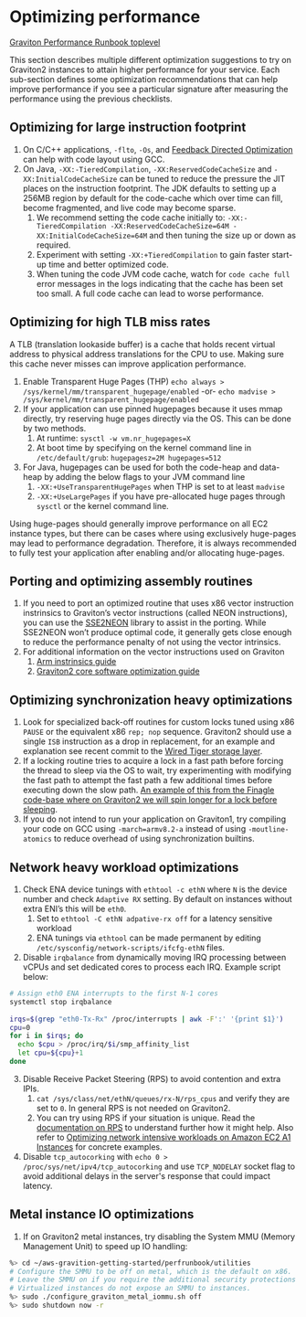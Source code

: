 # Optimizing performance

[Graviton Performance Runbook toplevel](./graviton_perfrunbook.md)

This section describes multiple different optimization suggestions to try on Graviton2 instances to attain higher performance for your service.  Each sub-section defines some optimization recommendations that can help improve performance if you see a particular signature after measuring the performance using the previous checklists.

## Optimizing for large instruction footprint

1. On C/C++ applications, `-flto`, `-Os`, and [Feedback Directed Optimization](https://gcc.gnu.org/wiki/AutoFDO/Tutorial) can help with code layout using GCC.
2. On Java, `-XX:-TieredCompilation`, `-XX:ReservedCodeCacheSize` and `-XX:InitialCodeCacheSize` can be tuned to reduce the pressure the JIT places on the instruction footprint. The JDK defaults to setting up a 256MB region by default for the code-cache which over time can fill, become fragmented, and live code may become sparse.
    1. We recommend setting the code cache initially to: `-XX:-TieredCompilation -XX:ReservedCodeCacheSize=64M -XX:InitialCodeCacheSize=64M` and then tuning the size up or down as required.
    2. Experiment with setting `-XX:+TieredCompilation` to gain faster start-up time and better optimized code.
    3. When tuning the code JVM code cache, watch for `code cache full` error messages in the logs indicating that the cache has been set too small.  A full code cache can lead to worse performance.

## Optimizing for high TLB miss rates

A TLB (translation lookaside buffer) is a cache that holds recent virtual address to physical address translations for the CPU to use.  Making sure this cache never misses can improve application performance.

1. Enable Transparent Huge Pages (THP)
     `echo always > /sys/kernel/mm/transparent_hugepage/enabled` -or- `echo madvise > /sys/kernel/mm/transparent_hugepage/enabled` 
2. If your application can use pinned hugepages because it uses mmap directly, try reserving huge pages directly via the OS.  This can be done by two methods.
    1. At runtime: `sysctl -w vm.nr_hugepages=X`
    2. At boot time by specifying on the kernel command line in `/etc/default/grub`: `hugepagesz=2M hugepages=512`
3. For Java, hugepages can be used for both the code-heap and data-heap by adding the below flags to your JVM command line
   1. `-XX:+UseTransparentHugePages` when THP is set to at least `madvise`
   2. `-XX:+UseLargePages` if you have pre-allocated huge pages through `sysctl` or the kernel command line.

Using huge-pages should generally improve performance on all EC2 instance types, but there can be cases where using exclusively
huge-pages may lead to performance degradation.  Therefore, it is always recommended to fully test your application after enabling and/or
allocating huge-pages.

## Porting and optimizing assembly routines

1. If you need to port an optimized routine that uses x86 vector instruction instrinsics to Graviton’s vector instructions (called NEON instructions), you can use the [SSE2NEON](https://github.com/DLTcollab/sse2neon) library to assist in the porting.  While SSE2NEON won’t produce optimal code, it generally gets close enough to reduce the performance penalty of not using the vector intrinsics.
2. For additional information on the vector instructions used on Graviton
    1. [Arm instrinsics guide](https://developer.arm.com/architectures/instruction-sets/intrinsics/)
    2. [Graviton2 core software optimization guide](https://developer.arm.com/documentation/pjdoc466751330-9707/2-0)

## Optimizing synchronization heavy optimizations

1. Look for specialized back-off routines for custom locks tuned using x86 `PAUSE` or the equivalent x86 `rep; nop` sequence. Graviton2 should use a single `ISB` instruction as a drop in replacement, for an example and explanation see recent commit to the [Wired Tiger storage layer](https://github.com/wiredtiger/wiredtiger/pull/6080/files#diff-08a92383c3904f531b067c488d6d6e34ddad0e3008313982b1b0712c0c3a7598).
2. If a locking routine tries to acquire a lock in a fast path before forcing the thread to sleep via the OS to wait, try experimenting with modifying the fast path to attempt the fast path a few additional times before executing down the slow path. [An example of this from the Finagle code-base where on Graviton2 we will spin longer for a lock before sleeping](https://github.com/twitter/finagle/blob/develop/finagle-stats-core/src/main/scala/com/twitter/finagle/stats/NonReentrantReadWriteLock.scala).
3. If you do not intend to run your application on Graviton1, try compiling your code on GCC using `-march=armv8.2-a` instead of using `-moutline-atomics` to reduce overhead of using synchronization builtins.

## Network heavy workload optimizations

1. Check ENA device tunings with `ethtool -c ethN` where `N` is the device number and check `Adaptive RX` setting. By default on instances without extra ENI’s this will be `eth0`.
    1. Set to `ethtool -C ethN adpative-rx off` for a latency sensitive workload
    2. ENA tunings via `ethtool` can be made permanent by editing `/etc/sysconfig/network-scripts/ifcfg-ethN` files.
2. Disable `irqbalance` from dynamically moving IRQ processing between vCPUs and set dedicated cores to process each IRQ.  Example script below:
  ```bash
  # Assign eth0 ENA interrupts to the first N-1 cores
  systemctl stop irqbalance
    
  irqs=$(grep "eth0-Tx-Rx" /proc/interrupts | awk -F':' '{print $1}')
  cpu=0
  for i in $irqs; do
    echo $cpu > /proc/irq/$i/smp_affinity_list
    let cpu=${cpu}+1
  done
  ```
3. Disable Receive Packet Steering (RPS) to avoid contention and extra IPIs. 
    1.  `cat /sys/class/net/ethN/queues/rx-N/rps_cpus` and verify they are set to `0`. In general RPS is not needed on Graviton2. 
    2. You can try using RPS if your situation is unique.  Read the [documentation on RPS](https://www.kernel.org/doc/Documentation/networking/scaling.txt) to understand further how it might help. Also refer to [Optimizing network intensive workloads on Amazon EC2 A1 Instances](https://aws.amazon.com/blogs/compute/optimizing-network-intensive-workloads-on-amazon-ec2-a1-instances/) for concrete examples.
4. Disable `tcp_autocorking` with `echo 0 > /proc/sys/net/ipv4/tcp_autocorking` and use `TCP_NODELAY` socket flag to avoid additional delays in the server's response that could impact latency.

## Metal instance IO optimizations

1. If on Graviton2 metal instances, try disabling the System MMU (Memory Management Unit) to speed up IO handling:
  ```bash
  %> cd ~/aws-gravition-getting-started/perfrunbook/utilities
  # Configure the SMMU to be off on metal, which is the default on x86.
  # Leave the SMMU on if you require the additional security protections it offers.
  # Virtualized instances do not expose an SMMU to instances.
  %> sudo ./configure_graviton_metal_iommu.sh off
  %> sudo shutdown now -r
  ```


